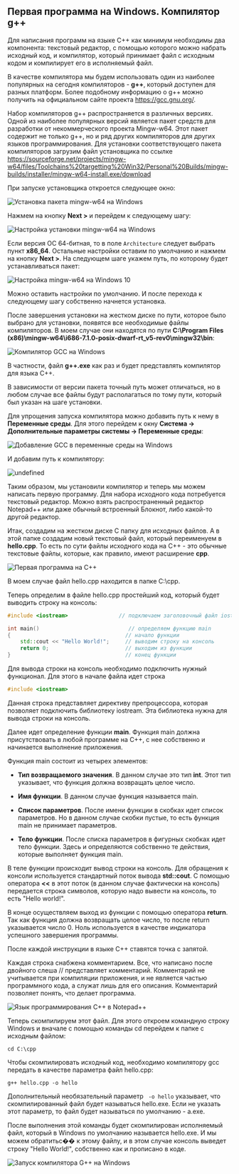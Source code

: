 ## Первая программа на Windows. Компилятор g++

Для написания программ на языке С++ как минимум необходимы два компонента: текстовый редактор, с помощью которого можно набрать исходный код, и компилятор, 
который принимает файл с исходным кодом и компилирует его в исполняемый файл.

В качестве компилятора мы будем использовать один из наиболее популярных на сегодня компиляторов - **g++**, 
который доступен для разных платформ. Более подобному информацию о g++ можно получить на официальном сайте проекта https://gcc.gnu.org/.

Набор компиляторов g++ распространяется в различных версиях. Одной из наиболее популярных версий является пакет средств для разработки от 
некоммерческого проекта Mingw-w64. Этот пакет содержит не только g++, но и ряд других компиляторов 
для других языков программирования. Для установки соответствующего пакета компиляторов загрузим файл установщика по ссылке 
https://sourceforge.net/projects/mingw-w64/files/Toolchains%20targetting%20Win32/Personal%20Builds/mingw-builds/installer/mingw-w64-install.exe/download

При запуске установщика откроется следующее окно:

![Установка пакета mingw-w64 на Windows](https://metanit.com/cpp/tutorial/pics/mingw1.png)

Нажмем на кнопку **Next >** и перейдем к следующему шагу:

![Настройка установки mingw-w64 на Windows](https://metanit.com/cpp/tutorial/pics/mingw2.png)

Если версия ОС 64-битная, то в поле `Architecture` следует выбрать пункт **x86_64**. Остальные настройки 
оставим по умолчанию и нажмем на кнопку **Next >**. На следующем шаге укажем путь, по которому будет устанавливаться пакет:

![Настройка mingw-w64 на Windows 10](https://metanit.com/cpp/tutorial/pics/mingw3.png)

Можно оставить настройки по умолчанию. И после перехода к следующему шагу собственно начнется установка.

После завершения установки на жестком диске по пути, которое было выбрано для установки, появятся все необходимые файлы компиляторов. 
В моем случае они находятся по пути **C:\Program Files (x86)\mingw-w64\i686-7.1.0-posix-dwarf-rt_v5-rev0\mingw32\bin**:

![Компилятор GCC на Windows](https://metanit.com/cpp/tutorial/pics/mingw4.png)

В частности, файл **g++.exe** как раз и будет представлять компилятор для языка С++.

В зависимости от версии пакета точный путь может отличаться, но в любом случае все файлы будут располагаться по тому пути, который был указан на шаге установки.

Для упрощения запуска компилятора можно добавить путь к нему в **Переменные среды**. Для этого перейдем к окну 
**Система -> Дополнительные параметры системы -> Переменные среды**:

![Добавление GCC в переменные среды на Windows](https://metanit.com/cpp/tutorial/pics/mingw7.png)

И добавим путь к компилятору:

![undefined](https://metanit.com/cpp/tutorial/pics/mingw5.png)

Таким образом, мы установили компилятор и теперь мы можем написать первую программу. Для набора исходного кода потребуется текстовый редактор. 
Можно взять распространенный редактор Notepad++ или даже обычный встроенный Блокнот, либо какой-то другой редактор.

Итак, создадим на жестком диске С папку для исходных файлов. А в этой папке создадим новый текстовый файл, который переименуем в 
**hello.cpp**. То есть по сути файлы исходного кода на С++ - это обычные текстовые файлы, которые, как правило, имеют расширение 
**cpp**.

![Первая программа на С++](https://metanit.com/cpp/tutorial/pics/mingw8.png)

В моем случае файл hello.cpp находится в папке C:\cpp.

Теперь определим в файле hello.cpp простейший код, который будет выводить строку на консоль:

```cpp
#include <iostream>                // подключаем заголовочный файл iostream

int main()                            // определяем функцию main
{                                    // начало функции
    std::cout << "Hello World!";     // выводим строку на консоль
    return 0;                        // выходим из функции
}                                    // конец функции
```

Для вывода строки на консоль необходимо подключить нужный функционал. Для этого в начале файла идет строка

```cpp
#include <iostream>
```

Данная строка представляет директиву препроцессора, которая позволяет подключить библиотеку iostream. Эта библиотека нужна для вывода строки на консоль.

Далее идет определение функции **main**. Функция main должна присутствовать в любой программе на С++, с нее 
собственно и начинается выполнение приложения.

Функция main состоит из четырех элементов:

- **Тип возвращаемого значения**. В данном случае это тип **int**. Этот тип указывает, что функция должна 
возвращать целое число.

- **Имя функции**. В данном случае функция называется main.

- **Список параметров**. После имени функции в скобках идет список параметров. Но в данном случае скобки пустые, то есть 
функция main не принимает параметров.

- **Тело функции**. После списка параметров в фигурных скобках идет тело функции. Здесь и определяются собственно те 
действия, которые выполняет функция main.

В теле функции происходит вывод строки на консоль. Для обращения к консоли используется стандартный поток вывода **std::cout**. 
С помощью оператора **<<** в этот поток (в данном случае фактически на консоль) передается строка символов, которую надо вывести на консоль, то есть "Hello world!".

В конце осуществляем выход из функции с помощью оператора **return**. Так как функция должна возвращать целое число, то после return указывается число 0. 
Ноль используется в качестве индикатора успешного завершения программы.

После каждой инструкции в языке C++ ставятся точка с запятой.

Каждая строка снабжена комментарием. Все, что написано после двойного слеша // представляет комментарий. Комментарий не учитывается при компиляции приложения, и 
не является частью программного кода, а служат лишь для его описания. Комментарий позволяет понять, что делает программа.

![Язык программирования С++ в Notepad++](https://metanit.com/cpp/tutorial/pics/mingw9.png)

Теперь скомпилируем этот файл. Для этого откроем командную строку Windows и вначале с помощью команды cd перейдем к папке с исходным файлом:

```
cd C:\cpp
```

Чтобы скомпилировать исходный код, необходимо компилятору gcc передать в качестве параметра файл hello.cpp:

```
g++ hello.cpp -o hello
```

Дополнительный необязательный параметр ` -o hello` указывает, что скомпилированный файл будет называться hello.exe. Если не указать этот параметр, то файл будет называться по умолчанию - a.exe.

После выполнения этой команды будет скомпилирован исполняемый файл, который в Windows по умолчанию называется hello.exe. И мы можем обратитьс�� к этому файлу, и в этом случае консоль выведет 
строку "Hello World!", собственно как и прописано в коде.

![Запуск компилятора G++ на Windows](https://metanit.com/cpp/tutorial/pics/mingw6.png)


